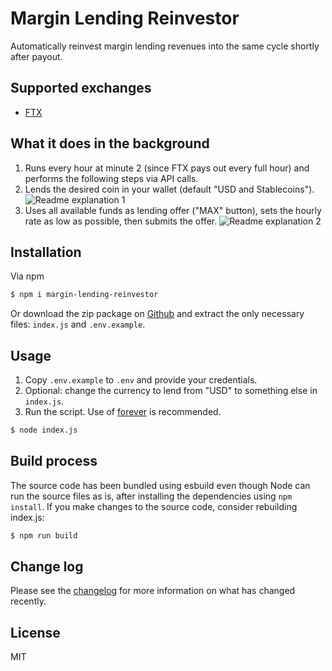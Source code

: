 # Margin Lending Reinvestor

Automatically reinvest margin lending revenues into the same cycle shortly after payout.

## Supported exchanges
- [FTX](https://ftx.com/)

## What it does in the background
1. Runs every hour at minute 2 (since FTX pays out every full hour) and performs the following steps via API calls.
2. Lends the desired coin in your wallet (default "USD and Stablecoins").
![Readme explanation 1](https://www.fullauto.dev/img/readme_explanation_1.png)
3. Uses all available funds as lending offer ("MAX" button), sets the hourly rate as low as possible, then submits the offer.
![Readme explanation 2](https://www.fullauto.dev/img/readme_explanation_2.png)

## Installation

Via npm

```bash
$ npm i margin-lending-reinvestor
```

Or download the zip package on [Github](https://github.com/atthakasem/margin-lending-reinvestor) and extract the only necessary files: `index.js` and `.env.example`.

## Usage

1. Copy `.env.example` to `.env` and provide your credentials.
2. Optional: change the currency to lend from "USD" to something else in `index.js`.
3. Run the script. Use of [forever](https://www.npmjs.com/package/forever) is recommended.
```bash
$ node index.js
```

## Build process

The source code has been bundled using esbuild even though Node can run the source files as is, after installing the dependencies using `npm install`. If you make changes to the source code, consider rebuilding index.js:
```bash
$ npm run build
```

## Change log

Please see the [changelog](changelog.md) for more information on what has changed recently.

## License

MIT